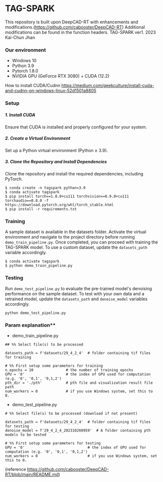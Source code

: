 # TAG-SPARK 
This repository is built upon DeepCAD-RT with enhancements and modifications.(https://github.com/cabooster/DeepCAD-RT)
Additional modifications can be found in the function headers.
TAG-SPARK ver1. 2023 Kai-Chun Jhan

### Our environment 
* Windows 10
* Python 3.9
* Pytorch 1.8.0
* NVIDIA GPU (GeForce RTX 3080) + CUDA (12.2)

How to install CUDA/Cudnn
https://medium.com/geekculture/install-cuda-and-cudnn-on-windows-linux-52d1501a8805

### Setup
##### 1. Install CUDA
Ensure that CUDA is installed and properly configured for your system.
##### 2. Create a Virtual Environment
Set up a Python virtual environment (Python ≥ 3.9).
##### 3. Clone the Repository and Install Dependencies
Clone the repository and install the required dependencies, including PyTorch.
   ```
   $ conda create -n tagspark python=3.9
   $ conda activate tagspark
   $ pip install torch==1.8.0+cu111 torchvision==0.9.0+cu111 torchaudio==0.8.0 -f https://download.pytorch.org/whl/torch_stable.html
   $ pip install -r requirements.txt
   ```

  
### Training
A sample dataset is available in the datasets folder. Activate the virtual environment and navigate to the project directory before running `demo_train_pipeline.py`. Once completed, you can proceed with training the TAG-SPARK model. To use a custom dataset, update the `datasets_path` variable accordingly.
```
$ conda activate tagspark
$ python demo_train_pipeline.py
```

### Testing
Run `demo_test_pipeline.py` to evaluate the pre-trained model's denoising performance on the sample dataset. To test with your own data and a retrained model, update the `datasets_path` and `denoise_model` variables accordingly.
```
python demo_test_pipeline.py
```

### Param explanation**
* demo_train_pipeline.py

```python=11
## %% Select file(s) to be processed

datasets_path = f'datasets/29_4_2_4'  # folder containing tif files for training

# %% First setup some parameters for training
n_epochs = 10               # the number of training epochs
GPU = '0'                   # the index of GPU used for computation (e.g. '0', '0,1', '0,1,2')
pth_dir = './pth'           # pth file and visualization result file path
num_workers = 0             # if you use Windows system, set this to 0.
```


* demo_test_pipeline.py

```python=11
# %% Select file(s) to be processed (download if not present)

datasets_path = f'datasets/29_4_2_4'  # folder containing tif files for testing
denoise_model = f'29_4_2_4_202310260959'  # A folder containing pth models to be tested

# %% First setup some parameters for testing
GPU = '0'                             # the index of GPU used for computation (e.g. '0', '0,1', '0,1,2')
num_workers = 0                       # if you use Windows system, set this to 0.
```


(reference https://github.com/cabooster/DeepCAD-RT/blob/main/README.md)